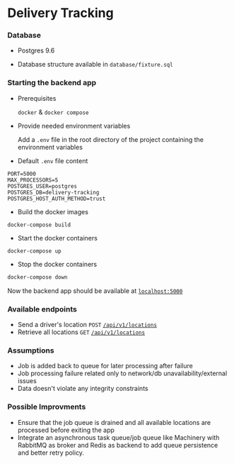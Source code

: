 # Delivery Tracking

### Database

* Postgres 9.6 

* Database structure available in `database/fixture.sql`

### Starting the backend app

* Prerequisites

    `docker` & `docker compose`

* Provide needed environment variables

    Add a `.env` file in the root directory of the project containing the environment variables

* Default `.env` file content

```
PORT=5000
MAX_PROCESSORS=5
POSTGRES_USER=postgres
POSTGRES_DB=delivery-tracking
POSTGRES_HOST_AUTH_METHOD=trust
```

* Build the docker images

```
docker-compose build
```
* Start the docker containers 

```
docker-compose up
```

* Stop the docker containers 

```sh
docker-compose down
```

Now the backend app should be available at [`localhost:5000`](http://localhost:5000)

### Available endpoints

* Send a driver's location `POST` [`/api/v1/locations`](http://localhost:5000/api/v1/locations)
* Retrieve all locations `GET` [`/api/v1/locations`](http://localhost:5000/api/v1/locations)

### Assumptions

* Job is added back to queue for later processing after failure
* Job processing failure related only to network/db unavailability/external issues
* Data doesn't violate any integrity constraints

### Possible Improvments

* Ensure that the job queue is drained and all available locations are processed before exiting the app
* Integrate an asynchronous task queue/job queue like Machinery with RabbitMQ as broker and Redis as backend to add queue persistence and better retry policy.